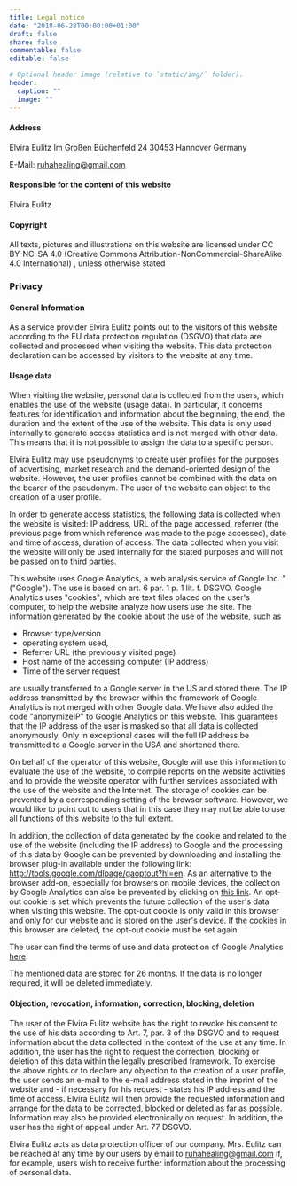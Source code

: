 ```yaml
---
title: Legal notice
date: "2018-06-28T00:00:00+01:00"
draft: false
share: false
commentable: false
editable: false

# Optional header image (relative to `static/img/` folder).
header:
  caption: ""
  image: ""
---
```



#### Address

Elvira Eulitz
Im Großen Büchenfeld 24
30453 Hannover
Germany

E-Mail:
ruhahealing@gmail.com


#### Responsible for the content of this website
Elvira Eulitz

#### Copyright

All texts, pictures and illustrations on this website are licensed under CC BY-NC-SA 4.0 (Creative Commons Attribution-NonCommercial-ShareAlike 4.0 International) , unless otherwise stated

### Privacy

#### General Information

As a service provider Elvira Eulitz points out to the visitors of this website according to the EU data protection regulation (DSGVO) that data are collected and processed when visiting the website. This data protection declaration can be accessed by visitors to the website at any time.

#### Usage data

When visiting the website, personal data is collected from the users, which enables the use of the website (usage data). In particular, it concerns features for identification and information about the beginning, the end, the duration and the extent of the use of the website. This data is only used internally to generate access statistics and is not merged with other data. This means that it is not possible to assign the data to a specific person.

Elvira Eulitz may use pseudonyms to create user profiles for the purposes of advertising, market research and the demand-oriented design of the website. However, the user profiles cannot be combined with the data on the bearer of the pseudonym. The user of the website can object to the creation of a user profile.

In order to generate access statistics, the following data is collected when the website is visited: IP address, URL of the page accessed, referrer (the previous page from which reference was made to the page accessed), date and time of access, duration of access. The data collected when you visit the website will only be used internally for the stated purposes and will not be passed on to third parties.

This website uses Google Analytics, a web analysis service of Google Inc. "("Google"). The use is based on art. 6 par. 1 p. 1 lit. f. DSGVO. Google Analytics uses "cookies", which are text files placed on the user's computer, to help the website analyze how users use the site. The information generated by the cookie about the use of the website, such as

- Browser type/version
- operating system used,
- Referrer URL (the previously visited page)
- Host name of the accessing computer (IP address)
- Time of the server request

are usually transferred to a Google server in the US and stored there. The IP address transmitted by the browser within the framework of Google Analytics is not merged with other Google data. We have also added the code "anonymizeIP" to Google Analytics on this website. This guarantees that the IP address of the user is masked so that all data is collected anonymously. Only in exceptional cases will the full IP address be transmitted to a Google server in the USA and shortened there.

On behalf of the operator of this website, Google will use this information to evaluate the use of the website, to compile reports on the website activities and to provide the website operator with further services associated with the use of the website and the Internet. The storage of cookies can be prevented by a corresponding setting of the browser software. However, we would like to point out to users that in this case they may not be able to use all functions of this website to the full extent.

In addition, the collection of data generated by the cookie and related to the use of the website (including the IP address) to Google and the processing of this data by Google can be prevented by downloading and installing the browser plug-in available under the following link: http://tools.google.com/dlpage/gaoptout?hl=en. As an alternative to the browser add-on, especially for browsers on mobile devices, the collection by Google Analytics can also be prevented by clicking on [this link](javascript:gaOptout()). An opt-out cookie is set which prevents the future collection of the user's data when visiting this website. The opt-out cookie is only valid in this browser and only for our website and is stored on the user's device. If the cookies in this browser are deleted, the opt-out cookie must be set again.

The user can find the terms of use and data protection of Google Analytics [here](https://policies.google.com/?hl=en).

The mentioned data are stored for 26 months. If the data is no longer required, it will be deleted immediately.


#### Objection, revocation, information, correction, blocking, deletion

The user of the Elvira Eulitz website has the right to revoke his consent to the use of his data according to Art. 7, par. 3 of the DSGVO and to request information about the data collected in the context of the use at any time. In addition, the user has the right to request the correction, blocking or deletion of this data within the legally prescribed framework. To exercise the above rights or to declare any objection to the creation of a user profile, the user sends an e-mail to the e-mail address stated in the imprint of the website and - if necessary for his request - states his IP address and the time of access. Elvira Eulitz will then provide the requested information and arrange for the data to be corrected, blocked or deleted as far as possible. Information may also be provided electronically on request. In addition, the user has the right of appeal under Art. 77 DSGVO.

Elvira Eulitz acts as data protection officer of our company. Mrs. Eulitz can be reached at any time by our users by email to ruhahealing@gmail.com if, for example, users wish to receive further information about the processing of personal data.

